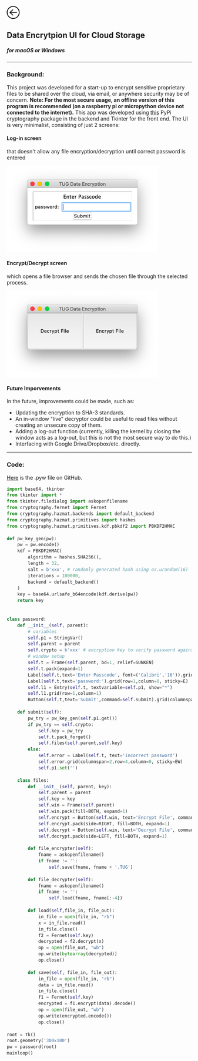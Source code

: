 <a href="index">
<img src="images/back.png" alt="Back" height="35" width="35">
</a>

## Data Encrytpion UI for Cloud Storage

##### for macOS or Windows
---
### Background:
This project was developed for a start-up to encrypt sensitive proprietary files to be shared over the cloud, via email, or anywhere security may be of concern. __Note: For the most secure usage, an offline version of this program is recommended (on a raspberry pi or micropython device not connected to the internet).__ This app was developed using [this](https://pypi.org/project/cryptography/) PyPi cryptography package in the backend and Tkinter for the front end. The UI is very minimalist, consisting of just 2 screens: 
#### Log-in screen 
that doesn't allow any file encryption/decryption until correct password is entered

<img src="images/encrypter1.png"/>

#### Encrypt/Decrypt screen
which opens a file browser and sends the chosen file through the selected process.

<img src="images/encrypter2.png"/>

#### Future Imporvements
In the future, improvements could be made, such as:
* Updating the encryption to SHA-3 standards.
* An in-window "live" decryptor could be useful to read files without creating an unsecure copy of them. 
* Adding a log-out function (currently, killing the kernel by closing the window acts as a log-out, but this is not the most secure way to do this.)
* Interfacing with Google Drive/Dropbox/etc. directly.

---

### Code:

[Here](https://github.com/jsmillie7/TUG_Encryptor/blob/master/TUG_Encryption.pyw) is the .pyw file on GitHub.

```python
import base64, tkinter
from tkinter import *
from tkinter.filedialog import askopenfilename
from cryptography.fernet import Fernet
from cryptography.hazmat.backends import default_backend
from cryptography.hazmat.primitives import hashes
from cryptography.hazmat.primitives.kdf.pbkdf2 import PBKDF2HMAC

def pw_key_gen(pw):
    pw = pw.encode()
    kdf = PBKDF2HMAC(
        algorithm = hashes.SHA256(),
        length = 32,
        salt = b'xxx', # randomly generated hash using os.urandom(16)
        iterations = 100000,
        backend = default_backend()
    )
    key = base64.urlsafe_b64encode(kdf.derive(pw))
    return key


class password:
    def __init__(self, parent):
        # variables
        self.p1 = StringVar()
        self.parent = parent
        self.crypto = b'xxx' # encryption key to verify password against
        # window setup
        self.t = Frame(self.parent, bd=1, relief=SUNKEN)
        self.t.pack(expand=1)
        Label(self.t,text='Enter Passcode', font=('Calibri','16')).grid(columnspan=2,row=0,column=0)
        Label(self.t,text='password:').grid(row=1,column=0, sticky=E)
        self.l1 = Entry(self.t, textvariable=self.p1, show="*")
        self.l1.grid(row=1,column=1)
        Button(self.t,text='Submit',command=self.submit).grid(columnspan=2,row=3,column=0)#, sticky=EW)
        
    def submit(self):
        pw_try = pw_key_gen(self.p1.get())
        if pw_try == self.crypto:
            self.key = pw_try
            self.t.pack_forget()
            self.files(self.parent,self.key)
        else:
            self.error = Label(self.t, text='incorrect password')
            self.error.grid(columnspan=2,row=4,column=0, sticky=EW)
            self.p1.set('')
    
    class files:
        def __init__(self, parent, key):
            self.parent = parent
            self.key = key
            self.win = Frame(self.parent)
            self.win.pack(fill=BOTH, expand=1)
            self.encrypt = Button(self.win, text='Encrypt File', command=self.file_encrypter)
            self.encrypt.pack(side=RIGHT, fill=BOTH, expand=1)
            self.decrypt = Button(self.win, text='Decrypt File', command=self.file_decrypter)
            self.decrypt.pack(side=LEFT, fill=BOTH, expand=1)
            
        def file_encrypter(self):
            fname = askopenfilename()
            if fname != '':
                self.save(fname, fname + '.TUG')

        def file_decrypter(self):
            fname = askopenfilename()
            if fname != '':
                self.load(fname, fname[:-4])
                
        def load(self,file_in, file_out):
            in_file = open(file_in, "rb")
            x = in_file.read()
            in_file.close()
            f2 = Fernet(self.key)
            decrypted = f2.decrypt(x)
            op = open(file_out, "wb")
            op.write(bytearray(decrypted))
            op.close()
            
        def save(self, file_in, file_out):
            in_file = open(file_in, "rb")
            data = in_file.read()
            in_file.close()
            f1 = Fernet(self.key)
            encrypted = f1.encrypt(data).decode()
            op = open(file_out, "wb")
            op.write(encrypted.encode())
            op.close()
             
root = Tk()
root.geometry('300x100')
pw = password(root)
mainloop()
```
